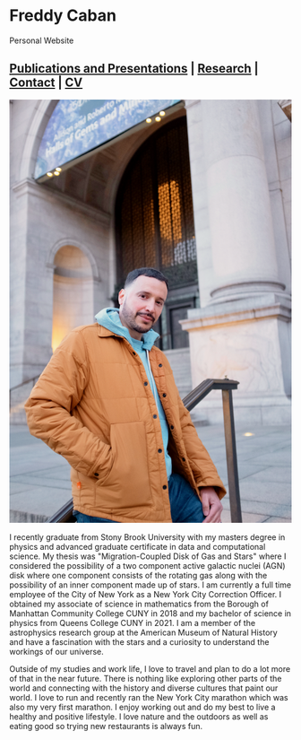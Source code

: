 # Freddy Caban
Personal Website

## [Publications and Presentations](https://frcaban.github.io/about) | [Research](https://frcaban.github.io/Research) | [Contact](https://frcaban.github.io/Contact) | [CV](./FreddyCabanCVUpdated.pdf)
![alt text](AMNHLight2.png)


I recently graduate from Stony Brook University with my masters degree in physics and advanced graduate certificate in data and computational science. My thesis was "Migration-Coupled Disk of Gas and Stars" where I considered the possibility of a two component active galactic nuclei (AGN) disk where one component consists of the rotating gas along with the possibility of an inner component made up of stars. I am currently a full time employee of the City of New York as a New York City Correction Officer. I obtained my associate of science in mathematics from the Borough of Manhattan Community College CUNY in 2018 and my bachelor of science in physics from Queens College CUNY in 2021. I am a member of the astrophysics research group at the American Museum of Natural History and have a fascination with the stars and a curiosity to understand the workings of our universe. 

Outside of my studies and work life, I love to travel and plan to do a lot more of that in the near future. There is nothing like exploring other parts of the world and connecting with the history and diverse cultures that paint our world. I love to run and recently ran the New York City marathon which was also my very first marathon. I enjoy working out and do my best to live a healthy and positive lifestyle. I love nature and the outdoors as well as eating good so trying new restaurants is always fun.



